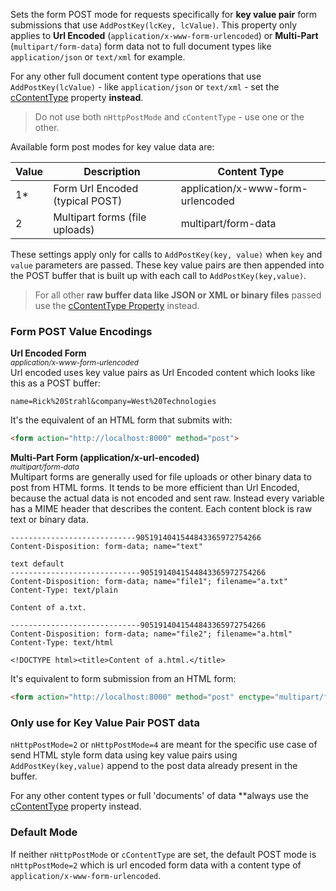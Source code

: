 ﻿Sets the form POST mode for requests specifically for **key value pair** form submissions that use `AddPostKey(lcKey, lcValue)`. This property only applies to **Url Encoded** (`application/x-www-form-urlencoded`) or **Multi-Part** (`multipart/form-data`) form data not to full document types like `application/json` or `text/xml` for example.For any other full document content type operations that use `AddPostKey(lcValue)` - like `application/json` or `text/xml` - set the [cContentType](vfps://Topic/wwHTTP%3A%3AcContentType) property **instead**. > Do not use both `nHttpPostMode` and `cContentType` - use one or the other.Available form post modes for key value data are:| Value | Description                              | Content Type                      ||-------|------------------------------------------|-----------------------------------|| 1*    | Form Url Encoded (typical POST) | application/x-www-form-urlencoded || 2     | Multipart forms (file uploads)           | multipart/form-data               |These settings apply only for calls to `AddPostKey(key, value)` when `key` and `value` parameters are passed. These key value pairs are then appended into the POST buffer that is built up with each call to `AddPostKey(key,value)`.> For all other **raw buffer data like JSON or XML or binary files** passed use the [cContentType Property](vfps://Topic/wwHTTP%3A%3AcContentType) instead.### Form POST Value Encodings**Url Encoded Form**  <small>*application/x-www-form-urlencoded*</small>  Url encoded uses key value pairs as Url Encoded content which looks like this as a POST buffer:```textname=Rick%20Strahl&company=West%20Technologies```It's the equivalent of an HTML form that submits with:```html<form action="http://localhost:8000" method="post">```    **Multi-Part Form (application/x-url-encoded)**    <small>*multipart/form-data*</small>  Multipart forms are generally used for file uploads or other binary data to post from HTML forms. It tends to be more efficient than Url Encoded, because the actual data is not encoded and sent raw. Instead every variable has a MIME header that describes the content. Each content block is raw text or binary data.```text----------------------------9051914041544843365972754266Content-Disposition: form-data; name="text"text default-----------------------------9051914041544843365972754266Content-Disposition: form-data; name="file1"; filename="a.txt"Content-Type: text/plainContent of a.txt.-----------------------------9051914041544843365972754266Content-Disposition: form-data; name="file2"; filename="a.html"Content-Type: text/html<!DOCTYPE html><title>Content of a.html.</title>```It's equivalent to form submission from an HTML form:```html<form action="http://localhost:8000" method="post" enctype="multipart/form-data">```### Only use for Key Value Pair POST data    `nHttpPostMode=2` or `nHttpPostMode=4` are meant for the specific use case of send HTML style form data using key value pairs using `AddPostKey(key,value)` append to the post data already present in the buffer.For any other content types or full 'documents' of data **always use the [cContentType](vfps://Topic/wwHTTP%3A%3AcContentType) property instead.    ### Default ModeIf neither `nHttpPostMode` or `cContentType` are set, the default POST mode is `nHttpPostMode=2` which is url encoded form data with  a content type of `application/x-www-form-urlencoded`.